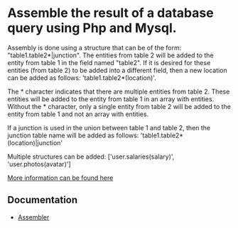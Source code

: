 
<h1>Assemble the result of a database query using Php and Mysql.</h1>
<p>Assembly is done using a structure that can be of the form: "table1.table2*|junction". The entities from table 2 will be added to the entity from table 1 in the field named "table2". If it is desired for these entities (from table 2) to be added into a different field, then a new location can be added as follows: 'table1.table2*(location)'.
</p>
<p>
	The * character indicates that there are multiple entities from table 2. These entities will be added to the entity from table 1 in an array with entities. Without the * character, only a single entity from table 2 will be added to the entity from table 1 and not an array with entities.
</p>
<p>
	If a junction is used in the union between table 1 and table 2, then the junction table name will be added as follows: 'table1.table2*(location)|junction'
</p>
<p>
	Multiple structures can be added: ['user.salaries(salary)', 'user.photos(avatar)']
</p>
<p>
	<a href="https://github.com/updatablejs/ujb/blob/main/docs/database/assembler.html">More information can be found here</a>
</p>

<h2>Documentation</h2>
 <ul>
  <li><a href="https://github.com/updatablejs/ujb/blob/main/docs/database/assembler.html">Assembler</a></li>
</ul>

